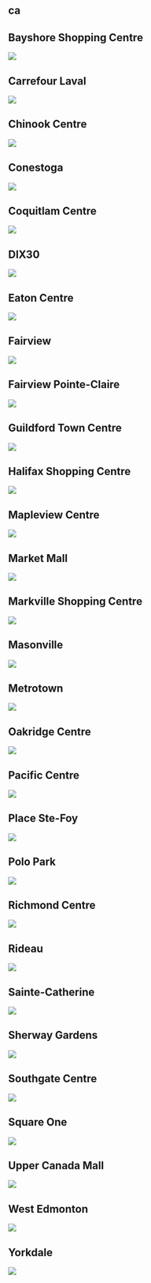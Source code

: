 
## ca

## Bayshore Shopping Centre
<img src="https://www.apple.com/ca/retail/bayshoreshoppingcentre/images/hero_large_2x.jpg"/>

## Carrefour Laval
<img src="https://www.apple.com/ca/retail/carrefourlaval/images/hero_large_2x.jpg"/>

## Chinook Centre
<img src="https://www.apple.com/ca/retail/chinookcentre/images/hero_large_2x.jpg"/>

## Conestoga
<img src="https://www.apple.com/ca/retail/conestoga/images/hero_large_2x.jpg"/>

## Coquitlam Centre
<img src="https://www.apple.com/ca/retail/coquitlamcentre/images/hero_large_2x.jpg"/>

## DIX30
<img src="https://www.apple.com/ca/retail/dix30/images/hero_large_2x.jpg"/>

## Eaton Centre
<img src="https://www.apple.com/ca/retail/eatoncentre/images/hero_large_2x.jpg"/>

## Fairview
<img src="https://www.apple.com/ca/retail/fairview/images/hero_large_2x.jpg"/>

## Fairview Pointe-Claire
<img src="https://www.apple.com/ca/retail/fairviewpointeclaire/images/hero_large_2x.jpg"/>

## Guildford Town Centre
<img src="https://www.apple.com/ca/retail/guildfordtowncentre/images/hero_large_2x.jpg"/>

## Halifax Shopping Centre
<img src="https://www.apple.com/ca/retail/halifaxshoppingcentre/images/hero_large_2x.jpg"/>

## Mapleview Centre
<img src="https://www.apple.com/ca/retail/mapleviewcentre/images/hero_large_2x.jpg"/>

## Market Mall
<img src="https://www.apple.com/ca/retail/marketmall/images/hero_large_2x.jpg"/>

## Markville Shopping Centre
<img src="https://www.apple.com/ca/retail/markvilleshoppingcentre/images/hero_large_2x.jpg"/>

## Masonville
<img src="https://www.apple.com/ca/retail/masonville/images/hero_large_2x.jpg"/>

## Metrotown
<img src="https://www.apple.com/ca/retail/metrotown/images/hero_large_2x.jpg"/>

## Oakridge Centre
<img src="https://www.apple.com/ca/retail/oakridgecentre/images/hero_large_2x.jpg"/>

## Pacific Centre
<img src="https://www.apple.com/ca/retail/pacificcentre/images/hero_large_2x.jpg"/>

## Place Ste-Foy
<img src="https://www.apple.com/ca/retail/placestefoy/images/hero_large_2x.jpg"/>

## Polo Park
<img src="https://www.apple.com/ca/retail/polopark/images/hero_large_2x.jpg"/>

## Richmond Centre
<img src="https://www.apple.com/ca/retail/richmondcentre/images/hero_large_2x.jpg"/>

## Rideau
<img src="https://www.apple.com/ca/retail/rideau/images/hero_large_2x.jpg"/>

## Sainte-Catherine
<img src="https://www.apple.com/ca/retail/saintecatherine/images/hero_large_2x.jpg"/>

## Sherway Gardens
<img src="https://www.apple.com/ca/retail/sherwaygardens/images/hero_large_2x.jpg"/>

## Southgate Centre
<img src="https://www.apple.com/ca/retail/southgatecentre/images/hero_large_2x.jpg"/>

## Square One
<img src="https://www.apple.com/ca/retail/squareone/images/hero_large_2x.jpg"/>

## Upper Canada Mall
<img src="https://www.apple.com/ca/retail/uppercanadamall/images/hero_large_2x.jpg"/>

## West Edmonton
<img src="https://www.apple.com/ca/retail/westedmonton/images/hero_large_2x.jpg"/>

## Yorkdale
<img src="https://www.apple.com/ca/retail/yorkdale/images/hero_large_2x.jpg"/>
